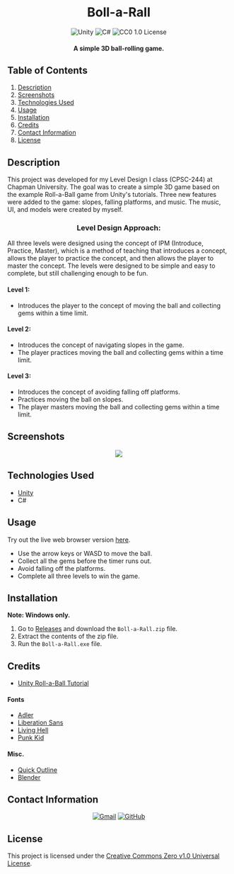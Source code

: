 <h1 align="center">
  Boll-a-Rall
</h1>

<p align="center">
  <img src="https://img.shields.io/badge/Unity-FFFFFF.svg?style=for-the-badge&logo=Unity&logoColor=black" alt="Unity">
  <img src="https://img.shields.io/badge/C%23-512BD4?logo=csharp&logoColor=fff&style=for-the-badge" alt="C#"> 
  <img src="https://img.shields.io/badge/License-CC0 1.0-lightgrey.svg?style=for-the-badge" alt="CC0 1.0 License">
</p>

<h4 align="center">A simple 3D ball-rolling game.</h4>

## Table of Contents
1. [Description](#description)
2. [Screenshots](#screenshots)
3. [Technologies Used](#technologies-used)
4. [Usage](#usage)
5. [Installation](#installation)
6. [Credits](#credits)
7. [Contact Information](#contact-information)
8. [License](#license)

## Description
This project was developed for my Level Design I class (CPSC-244) at Chapman University. The goal was to create a simple 3D game based on the example Roll-a-Ball game from Unity's tutorials. Three new features were added to the game: slopes, falling platforms, and music. The music, UI, and models were created by myself.

<h3 align="center">
Level Design Approach:
</h3>

All three levels were designed using the concept of IPM (Introduce, Practice, Master), which is a method of teaching that introduces a concept, allows the player to practice the concept, and then allows the player to master the concept. The levels were designed to be simple and easy to complete, but still challenging enough to be fun.

#### Level 1:
- Introduces the player to the concept of moving the ball and collecting gems within a time limit.

#### Level 2:
- Introduces the concept of navigating slopes in the game.
- The player practices moving the ball and collecting gems within a time limit.

#### Level 3:
- Introduces the concept of avoiding falling off platforms.
- Practices moving the ball on slopes.
- The player masters moving the ball and collecting gems within a time limit.

## Screenshots
<p align="center">
  <img src="https://github.com/cwchilvers/Basic-Tech-Blog/assets/59628271/6141efc4-64a3-4c8b-9b31-111cadc3fcd5">
</p>

## Technologies Used
* [Unity](https://unity.com/)
* C#

## Usage
Try out the live web browser version [here](https://cpsc-244.cwchilvers.io).

* Use the arrow keys or WASD to move the ball.
* Collect all the gems before the timer runs out.
* Avoid falling off the platforms.
* Complete all three levels to win the game.
  
## Installation
**Note: Windows only.**

1. Go to [Releases](https://github.com/cwchilvers/Boll-a-Rall/releases) and download the `Boll-a-Rall.zip` file.
2. Extract the contents of the zip file.
3. Run the `Boll-a-Rall.exe` file.
  
## Credits
* [Unity Roll-a-Ball Tutorial](https://learn.unity.com/project/roll-a-ball-tutorial)

#### Fonts
* [Adler](https://www.dafont.com/adler.font)
* [Liberation Sans](https://www.dafont.com/liberation-sans.font)
* [Living Hell](https://www.dafont.com/living-hell.font)
* [Punk Kid](https://www.dafont.com/punk-kid.font)

#### Misc.
* [Quick Outline](https://assetstore.unity.com/packages/tools/utilities/quick-outline-115488)
* [Blender](https://www.blender.org/)

## Contact Information
<p align="center">
    <a href="mailto:cwchilvers@gmail.com"><img src="https://img.shields.io/badge/Gmail-D14836?style=for-the-badge&logo=gmail&logoColor=white" alt="Gmail"></a>
    <a href="https://github.com/cwchilvers"><img src="https://img.shields.io/badge/GitHub-181717.svg?style=for-the-badge&logo=GitHub&logoColor=white" alt="GitHub"></a>
</p>

## License
This project is licensed under the [Creative Commons Zero v1.0 Universal License](https://creativecommons.org/publicdomain/zero/1.0/).
